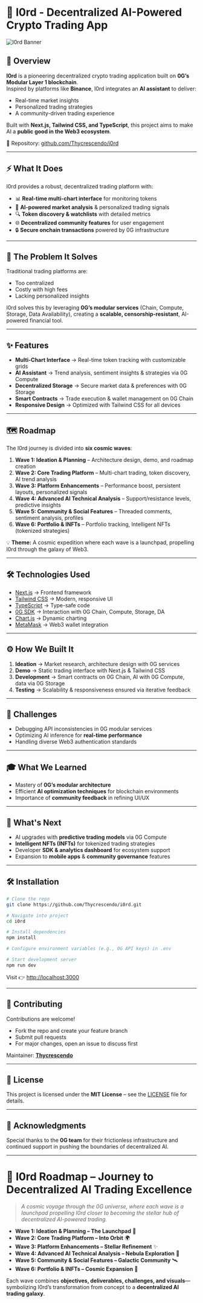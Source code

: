 # 🚀 I0rd - Decentralized AI-Powered Crypto Trading App

![I0rd Banner](https://your-image-link-here) <!-- Replace with actual banner/logo if available -->

## 📖 Overview
**I0rd** is a pioneering decentralized crypto trading application built on **0G’s Modular Layer 1 blockchain**.  
Inspired by platforms like **Binance**, I0rd integrates an **AI assistant** to deliver:

- Real-time market insights  
- Personalized trading strategies  
- A community-driven trading experience  

Built with **Next.js, Tailwind CSS, and TypeScript**, this project aims to make AI a **public good in the Web3 ecosystem**.  

🔗 Repository: [github.com/Thycrescendo/i0rd](https://github.com/Thycrescendo/i0rd)

---

## ⚡ What It Does
I0rd provides a robust, decentralized trading platform with:

- 📊 **Real-time multi-chart interface** for monitoring tokens  
- 🤖 **AI-powered market analysis** & personalized trading signals  
- 🔍 **Token discovery & watchlists** with detailed metrics  
- 🌐 **Decentralized community features** for user engagement  
- 🔒 **Secure onchain transactions** powered by 0G infrastructure  

---

## 🧩 The Problem It Solves
Traditional trading platforms are:

- Too centralized  
- Costly with high fees  
- Lacking personalized insights  

I0rd solves this by leveraging **0G’s modular services** (Chain, Compute, Storage, Data Availability), creating a **scalable, censorship-resistant**, AI-powered financial tool.

---

## ✨ Features
- **Multi-Chart Interface** → Real-time token tracking with customizable grids  
- **AI Assistant** → Trend analysis, sentiment insights & strategies via 0G Compute  
- **Decentralized Storage** → Secure market data & preferences with 0G Storage  
- **Smart Contracts** → Trade execution & wallet management on 0G Chain  
- **Responsive Design** → Optimized with Tailwind CSS for all devices  

---

## 🗺 Roadmap
The I0rd journey is divided into **six cosmic waves**:

1. **Wave 1: Ideation & Planning** – Architecture design, demo, and roadmap creation  
2. **Wave 2: Core Trading Platform** – Multi-chart trading, token discovery, AI trend analysis  
3. **Wave 3: Platform Enhancements** – Performance boost, persistent layouts, personalized signals  
4. **Wave 4: Advanced AI Technical Analysis** – Support/resistance levels, predictive insights  
5. **Wave 5: Community & Social Features** – Threaded comments, sentiment analysis, profiles  
6. **Wave 6: Portfolio & INFTs** – Portfolio tracking, Intelligent NFTs (tokenized strategies)  

💡 **Theme:** A cosmic expedition where each wave is a launchpad, propelling I0rd through the galaxy of Web3.

---

## 🛠 Technologies Used
- [Next.js](https://nextjs.org/) → Frontend framework  
- [Tailwind CSS](https://tailwindcss.com/) → Modern, responsive UI  
- [TypeScript](https://www.typescriptlang.org/) → Type-safe code  
- [0G SDK](https://0g.ai/) → Interaction with 0G Chain, Compute, Storage, DA  
- [Chart.js](https://www.chartjs.org/) → Dynamic charting  
- [MetaMask](https://metamask.io/) → Web3 wallet integration  

---

## ⚙️ How We Built It
1. **Ideation** → Market research, architecture design with 0G services  
2. **Demo** → Static trading interface with Next.js & Tailwind CSS  
3. **Development** → Smart contracts on 0G Chain, AI with 0G Compute, data via 0G Storage  
4. **Testing** → Scalability & responsiveness ensured via iterative feedback  

---

## 🧗 Challenges
- Debugging API inconsistencies in 0G modular services  
- Optimizing AI inference for **real-time performance**  
- Handling diverse Web3 authentication standards  

---

## 🎓 What We Learned
- Mastery of **0G’s modular architecture**  
- Efficient **AI optimization techniques** for blockchain environments  
- Importance of **community feedback** in refining UI/UX  

---

## 🔮 What's Next
- AI upgrades with **predictive trading models** via 0G Compute  
- **Intelligent NFTs (INFTs)** for tokenized trading strategies  
- Developer **SDK & analytics dashboard** for ecosystem support  
- Expansion to **mobile apps** & **community governance** features  

---

## 🛠 Installation
```bash
# Clone the repo
git clone https://github.com/Thycrescendo/i0rd.git

# Navigate into project
cd i0rd

# Install dependencies
npm install

# Configure environment variables (e.g., 0G API keys) in .env

# Start development server
npm run dev
````

Visit 👉 [http://localhost:3000](http://localhost:3000)

---

## 🤝 Contributing

Contributions are welcome!

* Fork the repo and create your feature branch
* Submit pull requests
* For major changes, open an issue to discuss first

Maintainer: **[Thycrescendo](https://github.com/Thycrescendo)**

---

## 📜 License

This project is licensed under the **MIT License** – see the [LICENSE](./LICENSE) file for details.

---

## 🙏 Acknowledgments

Special thanks to the **0G team** for their frictionless infrastructure and continued support in pushing the boundaries of decentralized AI.

---

# 🌌 I0rd Roadmap – Journey to Decentralized AI Trading Excellence

> *A cosmic voyage through the 0G universe, where each wave is a launchpad propelling I0rd closer to becoming the stellar hub of decentralized AI-powered trading.*

* **Wave 1: Ideation & Planning – The Launchpad** 🚀
* **Wave 2: Core Trading Platform – Into Orbit** 🌍
* **Wave 3: Platform Enhancements – Stellar Refinement** ✨
* **Wave 4: Advanced AI Technical Analysis – Nebula Exploration** 🌌
* **Wave 5: Community & Social Features – Galactic Community** 🛰
* **Wave 6: Portfolio & INFTs – Cosmic Expansion** 🌠

Each wave combines **objectives, deliverables, challenges, and visuals**—symbolizing I0rd’s transformation from concept to a **decentralized AI trading galaxy**.
